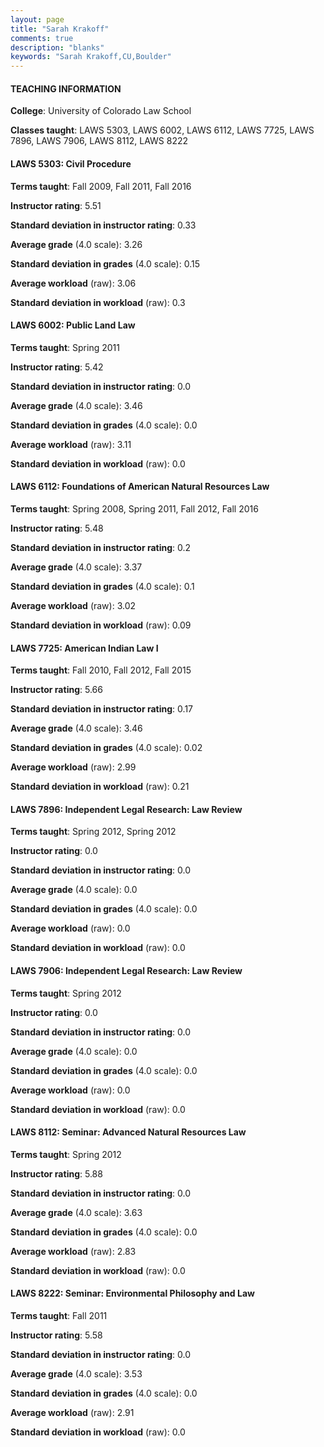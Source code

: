 ```yaml
---
layout: page
title: "Sarah Krakoff" 
comments: true
description: "blanks"
keywords: "Sarah Krakoff,CU,Boulder"
---
```

<head>
<script src="https://ajax.googleapis.com/ajax/libs/jquery/2.1.3/jquery.min.js"></script>
<script src="https://dl.dropboxusercontent.com/s/pc42nxpaw1ea4o9/highcharts.js?dl=0"></script>
<!-- <script src="../assets/js/highcharts.js"></script> -->
<style type="text/css">@font-face {
	font-family: "Bebas Neue";
	src: url(https://www.filehosting.org/file/details/544349/BebasNeue Regular.otf) format("opentype");
	}
	h1.Bebas { 
		font-family: "Bebas Neue", Verdana, Tahoma;
	}
</style>
</head>
	   
#### TEACHING INFORMATION

**College**: University of Colorado Law School

**Classes taught**: LAWS 5303, LAWS 6002, LAWS 6112, LAWS 7725, LAWS 7896, LAWS 7906, LAWS 8112, LAWS 8222

#### LAWS 5303: Civil Procedure

**Terms taught**: Fall 2009, Fall 2011, Fall 2016

**Instructor rating**: 5.51

**Standard deviation in instructor rating**: 0.33

**Average grade** (4.0 scale): 3.26

**Standard deviation in grades** (4.0 scale): 0.15

**Average workload** (raw): 3.06

**Standard deviation in workload** (raw): 0.3

#### LAWS 6002: Public Land Law

**Terms taught**: Spring 2011

**Instructor rating**: 5.42

**Standard deviation in instructor rating**: 0.0

**Average grade** (4.0 scale): 3.46

**Standard deviation in grades** (4.0 scale): 0.0

**Average workload** (raw): 3.11

**Standard deviation in workload** (raw): 0.0

#### LAWS 6112: Foundations of American Natural Resources Law

**Terms taught**: Spring 2008, Spring 2011, Fall 2012, Fall 2016

**Instructor rating**: 5.48

**Standard deviation in instructor rating**: 0.2

**Average grade** (4.0 scale): 3.37

**Standard deviation in grades** (4.0 scale): 0.1

**Average workload** (raw): 3.02

**Standard deviation in workload** (raw): 0.09

#### LAWS 7725: American Indian Law I

**Terms taught**: Fall 2010, Fall 2012, Fall 2015

**Instructor rating**: 5.66

**Standard deviation in instructor rating**: 0.17

**Average grade** (4.0 scale): 3.46

**Standard deviation in grades** (4.0 scale): 0.02

**Average workload** (raw): 2.99

**Standard deviation in workload** (raw): 0.21

#### LAWS 7896: Independent Legal Research: Law Review

**Terms taught**: Spring 2012, Spring 2012

**Instructor rating**: 0.0

**Standard deviation in instructor rating**: 0.0

**Average grade** (4.0 scale): 0.0

**Standard deviation in grades** (4.0 scale): 0.0

**Average workload** (raw): 0.0

**Standard deviation in workload** (raw): 0.0

#### LAWS 7906: Independent Legal Research: Law Review

**Terms taught**: Spring 2012

**Instructor rating**: 0.0

**Standard deviation in instructor rating**: 0.0

**Average grade** (4.0 scale): 0.0

**Standard deviation in grades** (4.0 scale): 0.0

**Average workload** (raw): 0.0

**Standard deviation in workload** (raw): 0.0

#### LAWS 8112: Seminar: Advanced Natural Resources Law

**Terms taught**: Spring 2012

**Instructor rating**: 5.88

**Standard deviation in instructor rating**: 0.0

**Average grade** (4.0 scale): 3.63

**Standard deviation in grades** (4.0 scale): 0.0

**Average workload** (raw): 2.83

**Standard deviation in workload** (raw): 0.0

#### LAWS 8222: Seminar: Environmental Philosophy and Law

**Terms taught**: Fall 2011

**Instructor rating**: 5.58

**Standard deviation in instructor rating**: 0.0

**Average grade** (4.0 scale): 3.53

**Standard deviation in grades** (4.0 scale): 0.0

**Average workload** (raw): 2.91

**Standard deviation in workload** (raw): 0.0

